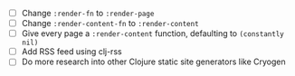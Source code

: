 - [ ] Change `:render-fn` to `:render-page`
- [ ] Change `:render-content-fn` to `:render-content`
- [ ] Give every page a `:render-content` function, defaulting to `(constantly nil)`
- [ ] Add RSS feed using clj-rss
- [ ] Do more research into other Clojure static site generators like Cryogen
